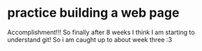 # practice building a web page

Accomplishment!!! So finally after 8 weeks I think I am starting to understand git!  So i am caught up to about week three 
:3

